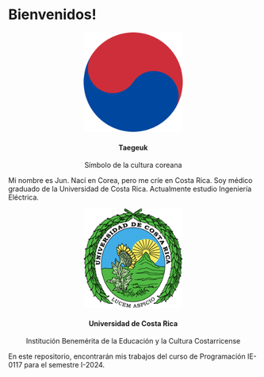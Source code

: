 # Bienvenidos!

<div align="center">
    <img src="images/KR.png" width="200" height="200">
  <h4 align="center">Taegeuk</h4>
  <p align="center">
    Símbolo de la cultura coreana
  </p>
</div>

Mi nombre es Jun.
Nací en Corea, pero me críe en Costa Rica.
Soy médico graduado de la Universidad de Costa Rica.
Actualmente estudio Ingeniería Eléctrica.

<div align="center">
    <img src="images/UCR.png" width="200" height="200">
  <h4 align="center">Universidad de Costa Rica</h4>
  <p align="center">
    Institución Benemérita de la Educación y la Cultura Costarricense
  </p>
</div>

En este repositorio, encontrarán mis trabajos del curso de Programación IE-0117 para el semestre I-2024.
